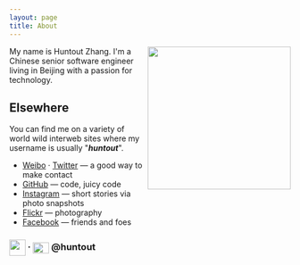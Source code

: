 ```yaml
---
layout: page
title: About
---
```


<img src="/img/huntout.png" width="256" height="256" align="right">

My name is Huntout Zhang. I'm a Chinese senior software engineer living in Beijing with a passion for technology.

## Elsewhere

You can find me on a variety of world wild interweb sites where my username is usually "***huntout***".

- [Weibo](http://weibo.com/huntout) · [Twitter](http://twitter.com/huntout) — a good way to make contact
- [GitHub](https://github.com/huntout) — code, juicy code
- [Instagram](http://instagram.com/huntout/) — short stories via photo snapshots
- [Flickr](http://www.flickr.com/photos/huntout/) — photography
- [Facebook](http://www.facebook.com/huntout) — friends and foes

### [<img src="http://www.sinaimg.cn/blog/developer/wiki/LOGO_32x32.png" width="29" height="29" style="display:inline-block;vertical-align:middle">](http://weibo.com/huntout) · [<img src="/img/twitter.png" width="29" height="20" style="display:inline-block;vertical-align:middle">](http://twitter.com/huntout) @huntout

